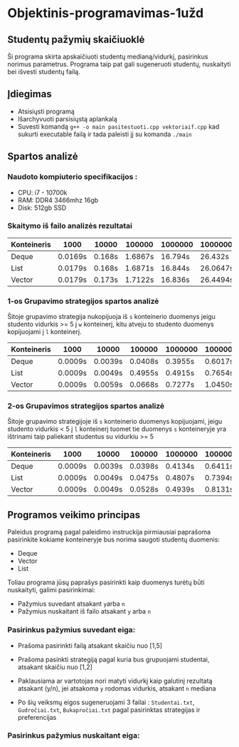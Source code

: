# Objektinis-programavimas-1užd
## Studentų pažymių skaičiuoklė
Ši programa skirta apskaičiuoti studentų medianą/vidurkį, pasirinkus norimus parametrus. Programa taip pat gali sugeneruoti studentų, nuskaityti bei išvesti studentų failą.
## Įdiegimas
* Atsisiųsti programą
* Išarchyvuoti parsisiųstą aplankalą
* Suvesti komandą `g++ -o main pasitestuoti.cpp vektoriaif.cpp` kad sukurti executable failą ir tada paleisti jį su komanda `./main`
## Spartos analizė
### Naudoto kompiuterio specifikacijos :
* CPU: i7 - 10700k
* RAM: DDR4 3466mhz 16gb
* Disk: 512gb SSD
### Skaitymo iš failo analizės rezultatai

|Konteineris| 1000 | 10000 | 100000 | 1000000 | 10000000 |
|-----------|------|-------|--------|---------|----------|
|  Deque    |0.0169s|0.168s| 1.6867s| 16.794s | 26.432s  |
|   List    |0.0179s|0.168s| 1.6871s| 16.844s | 26.0647s |
|  Vector   |0.0179s|0.173s| 1.7122s| 16.836s | 26.4494s |

### 1-os Grupavimo strategijos spartos analizė

Šitoje grupavimo strategija nukopijuoja iš `s` konteinerio  duomenys jeigu studento vidurkis >= 5 į `w` konteinerį, kitu atveju to studento duomenys kopijuojami į `l` konteinerį.

|Konteineris| 1000 | 10000 | 100000 | 1000000 | 10000000 |
|-----------|------|-------|--------|---------|----------|
|  Deque    |0.0009s|0.0039s| 0.0408s| 0.3955s | 0.6017s  |
|   List    |0.0009s|0.0049s| 0.4955s| 0.4915s | 0.7654s |
|  Vector   |0.0009s|0.0059s|0.0668s| 0.7277s | 1.0450s |

### 2-os Grupavimos strategijos spartos analizė

Šitoje grupavimo strategijoje iš `s` konteinerio duomenys kopijuojami, jeigu studento vidurkis < 5 į `l` konteinerį tuomet tie duomenys `s` konteineryje yra ištrinami taip paliekant studentus su vidurkiu >= 5

|Konteineris| 1000 | 10000 | 100000 | 1000000 | 10000000 |
|-----------|------|-------|--------|---------|----------|
|  Deque    |0.0009s|0.0039s| 0.0398s| 0.4134s | 0.6411s  |
|   List    |0.0009s|0.0049s| 0.0475s| 0.4807s | 0.7394s |
|  Vector   |0.0009s|0.0049s|0.0528s| 0.4939s | 0.8131s |

## Programos veikimo principas

Paleidus programą pagal paleidimo instruckija pirmiausiai paprašoma pasirinkite kokiame konteineryje bus norima saugoti studentų duomenis:
* Deque
* Vector
* List

Toliau programa jūsų paprašys pasirinkti kaip duomenys turėtų būti nuskaityti, galimi pasirinkimai:
* Pažymius suvedant atsakant `y`arba `n`
* Pažymius nuskaitant iš failo atsakant `y` arba `n`

### Pasirinkus pažymius suvedant eiga:
* Prašoma pasirinkti failą atsakant skaičiu nuo [1,5]

* Prašoma pasinkti strategiją pagal kuria bus grupuojami studentai, atsakant skaičiu nuo [1,2]

* Paklausiama ar vartotojas nori matyti vidurkį kaip galutinį rezultatą atsakant (y/n), jei atsakoma `y` rodomas vidurkis, atsakant `n` mediana

* Po šių veiksmų eigos sugeneruojami 3 failai : `Studentai.txt`, `Gudročiai.txt`, `Bukapročiai.txt` pagal pasirinktas strategijas ir preferencijas

### Pasirinkus pažymius nuskaitant eiga:
